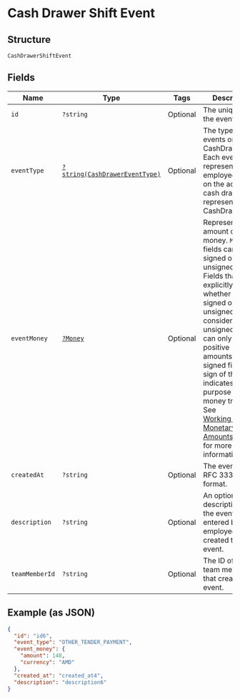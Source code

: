 
# Cash Drawer Shift Event

## Structure

`CashDrawerShiftEvent`

## Fields

| Name | Type | Tags | Description | Getter | Setter |
|  --- | --- | --- | --- | --- | --- |
| `id` | `?string` | Optional | The unique ID of the event. | getId(): ?string | setId(?string id): void |
| `eventType` | [`?string(CashDrawerEventType)`](../../doc/models/cash-drawer-event-type.md) | Optional | The types of events on a CashDrawerShift.<br>Each event type represents an employee action on the actual cash drawer<br>represented by a CashDrawerShift. | getEventType(): ?string | setEventType(?string eventType): void |
| `eventMoney` | [`?Money`](../../doc/models/money.md) | Optional | Represents an amount of money. `Money` fields can be signed or unsigned.<br>Fields that do not explicitly define whether they are signed or unsigned are<br>considered unsigned and can only hold positive amounts. For signed fields, the<br>sign of the value indicates the purpose of the money transfer. See<br>[Working with Monetary Amounts](https://developer.squareup.com/docs/build-basics/working-with-monetary-amounts)<br>for more information. | getEventMoney(): ?Money | setEventMoney(?Money eventMoney): void |
| `createdAt` | `?string` | Optional | The event time in RFC 3339 format. | getCreatedAt(): ?string | setCreatedAt(?string createdAt): void |
| `description` | `?string` | Optional | An optional description of the event, entered by the employee that<br>created the event. | getDescription(): ?string | setDescription(?string description): void |
| `teamMemberId` | `?string` | Optional | The ID of the team member that created the event. | getTeamMemberId(): ?string | setTeamMemberId(?string teamMemberId): void |

## Example (as JSON)

```json
{
  "id": "id6",
  "event_type": "OTHER_TENDER_PAYMENT",
  "event_money": {
    "amount": 148,
    "currency": "AMD"
  },
  "created_at": "created_at4",
  "description": "description6"
}
```

